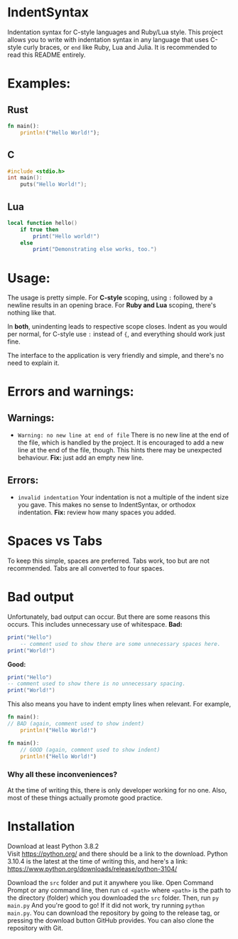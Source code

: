 # IndentSyntax
Indentation syntax for C-style languages and Ruby/Lua style.
This project allows you to write with indentation syntax in any language that uses C-style curly braces,
or `end` like Ruby, Lua and Julia.
It is recommended to read this README entirely.
# Examples:

## Rust

```rust
fn main():
    println!("Hello World!");

```

## C

```c
#include <stdio.h>
int main():
    puts("Hello World!");

```

## Lua

```lua
local function hello()
    if true then
        print("Hello world!")
    else
        print("Demonstrating else works, too.")

```

# Usage:
The usage is pretty simple. 
For **C-style** scoping, using `:` followed by a newline results in an opening brace.
For **Ruby and Lua** scoping, there's nothing like that.

In **both**, unindenting leads to respective scope closes.
Indent as you would per normal, for C-style use `:` instead of `{`, and everything should work just fine.

The interface to the application is very friendly and simple, and there's no need to explain it.

# Errors and warnings:
## Warnings:

* `Warning: no new line at end of file`
There is no new line at the end of the file, which is handled by the project.
It is encouraged to add a new line at the end of the file, though.
This hints there may be unexpected behaviour.
**Fix:** just add an empty new line.

## Errors:
* `invalid indentation`
Your indentation is not a multiple of the indent size you gave. This makes no sense to IndentSyntax, or orthodox
indentation.
**Fix:** review how many spaces you added.

# Spaces vs Tabs
To keep this simple, spaces are preferred. Tabs work, too but are not recommended.
Tabs are all converted to four spaces.

# Bad output
Unfortunately, bad output can occur. But there are some reasons this occurs.
This includes unnecessary use of whitespace.
**Bad:**
```lua
print("Hello")
    -- comment used to show there are some unnecessary spaces here.
print("World!")
```
**Good:**
```lua
print("Hello")
-- comment used to show there is no unnecessary spacing.
print("World!")
```

This also means you have to indent empty lines when relevant. For example,
```rust
fn main():
// BAD (again, comment used to show indent)
    println!("Hello World!")
```
```rust
fn main():
    // GOOD (again, comment used to show indent)
    println!("Hello World!")
```

### Why all these inconveniences?
At the time of writing this, there is only developer working for no one.
Also, most of these things actually promote good practice.
# Installation
Download at least Python 3.8.2  
Visit https://python.org/ and there should be a link to the download.
Python 3.10.4 is the latest at the time of writing this, and here's a link:
https://www.python.org/downloads/release/python-3104/

Download the `src` folder and put it anywhere you like.
Open Command Prompt or any command line, then run `cd <path>`
where `<path>` is the path to the directory (folder) which you downloaded the `src` folder.
Then, run `py main.py`
And you're good to go!
If it did not work, try running `python main.py`.
You can download the repository by going to the release tag, or pressing the download button GitHub provides.
You can also clone the repository with Git.

